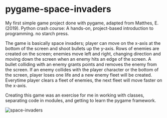 # pygame-space-invaders

My first simple game project done with pygame, adapted from Matthes, E. (2019). Python crash course: A hands-on, project-based introduction to programming. no starch press.

The game is basically space invaders; player can move on the x-axis at the bottom of the screen and shoot bullets up the y-axis. Rows of enemies are created on the screen; enemies move left and right, changing direction and moving down the screen when an enemy hits an edge of the screen. A bullet colliding with an enemy grants points and removes the enemy from the screen. If an enemy collides with the player character or the bottom of the screen, player loses one life and a new enemy fleet will be created. Everytime player clears a fleet of enemies, the next fleet will move faster on the x-axis. 

Creating this game was an exercise for me in working with classes, separating code in modules, and getting to learn the pygame framework. 

![space-invaders](https://user-images.githubusercontent.com/68992338/130605712-88761b94-24dc-4ac1-8020-cddbe4bf3285.png)
